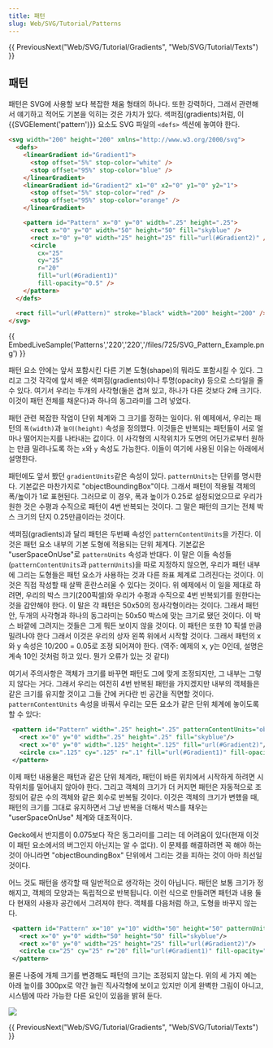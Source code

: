 ```yaml
---
title: 패턴
slug: Web/SVG/Tutorial/Patterns
---
```


{{ PreviousNext("Web/SVG/Tutorial/Gradients", "Web/SVG/Tutorial/Texts") }}

## 패턴

패턴은 SVG에 사용할 보다 복잡한 채움 형태의 하나다. 또한 강력하다, 그래서 관련해서 얘기하고 적어도 기본을 익히는 것은 가치가 있다. 색퍼짐(gradients)처럼, 이 {{SVGElement('pattern')}} 요소도 SVG 파일의 `<defs>` 섹션에 놓여야 한다.

```html
<svg width="200" height="200" xmlns="http://www.w3.org/2000/svg">
  <defs>
    <linearGradient id="Gradient1">
      <stop offset="5%" stop-color="white" />
      <stop offset="95%" stop-color="blue" />
    </linearGradient>
    <linearGradient id="Gradient2" x1="0" x2="0" y1="0" y2="1">
      <stop offset="5%" stop-color="red" />
      <stop offset="95%" stop-color="orange" />
    </linearGradient>

    <pattern id="Pattern" x="0" y="0" width=".25" height=".25">
      <rect x="0" y="0" width="50" height="50" fill="skyblue" />
      <rect x="0" y="0" width="25" height="25" fill="url(#Gradient2)" />
      <circle
        cx="25"
        cy="25"
        r="20"
        fill="url(#Gradient1)"
        fill-opacity="0.5" />
    </pattern>
  </defs>

  <rect fill="url(#Pattern)" stroke="black" width="200" height="200" />
</svg>
```

{{ EmbedLiveSample('Patterns','220','220','/files/725/SVG_Pattern_Example.png') }}

패턴 요소 안에는 앞서 포함시킨 다른 기본 도형(shape)의 뭐라도 포함시킬 수 있다. 그리고 그것 각각에 앞서 배운 색퍼짐(gradients)이나 투명(opacity) 등으로 스타일을 줄 수 있다. 여기서 우리는 두개의 사각형(둘은 겹쳐 있고, 하나가 다른 것보다 2배 크기다. 이것이 패턴 전체를 채운다)과 하나의 동그라미를 그려 넣었다.

패턴 관련 복잡한 작업이 단위 체계와 그 크기를 정하는 일이다. 위 예제에서, 우리는 패턴의 `폭(width)`과 `높이(height)` 속성을 정의했다. 이것들은 반복되는 패턴들이 서로 얼마나 떨어지는지를 나타내는 값이다. 이 사각형의 시작위치가 도면의 어딘가로부터 원하는 만큼 밀려나도록 하는 `x`와 `y` 속성도 가능한다. 이들이 여기에 사용된 이유는 아래에서 설명한다.

패턴에도 앞서 봤던 `gradientUnits`같은 속성이 있다. `patternUnits`는 단위를 명시한다. 기본값은 마찬가지로 "objectBoundingBox"이다. 그래서 패턴이 적용될 객체의 폭/높이가 1로 표현된다. 그러므로 이 경우, 폭과 높이가 0.25로 설정되었으므로 우리가 원한 것은 수평과 수직으로 패턴이 4번 반복되는 것이다. 그 말은 패턴의 크기는 전체 박스 크기의 단지 0.25만큼이라는 것이다.

색퍼짐(gradients)과 달리 패턴은 두번째 속성인 `patternContentUnits`을 가진다. 이것은 패턴 요소 내부의 기본 도형에 적용되는 단위 체계다. 기본값은 "userSpaceOnUse"로 `patternUnits` 속성과 반대다. 이 말은 이들 속성들(`patternContentUnits`과 `patternUnits`)을 따로 지정하지 않으면, 우리가 패턴 내부에 그리는 도형들은 패턴 요소가 사용하는 것과 다른 좌표 체계로 그려진다는 것이다. 이것은 직접 작성할 때 살짝 혼란스러울 수 있다는 것이다. 위 예제에서 이 일을 제대로 하려면, 우리의 박스 크기(200픽셀)와 우리가 수평과 수직으로 4번 반복되기를 원한다는 것을 감안해야 한다. 이 말은 각 패턴은 50x50의 정사각형이라는 것이다. 그래서 패턴 안, 두개의 사각형과 하나의 동그라미는 50x50 박스에 맞는 크기로 됐던 것이다. 이 박스 바깥에 그려지는 것들은 그게 뭐든 보이지 않을 것이다. 이 패턴은 또한 10 픽셀 만큼 밀려나야 한다 그래서 이것은 우리의 상자 왼쪽 위에서 시작할 것이다. 그래서 패턴의 x와 y 속성은 10/200 = 0.05로 조정 되어져야 한다.
(역주: 예제의 x, y는 0인데, 설명은 계속 10인 것처럼 하고 있다. 뭔가 오류가 있는 것 같다)

여기서 주의사항은 객체가 크기를 바꾸면 패턴도 그에 맞게 조정되지만, 그 내부는 그렇지 않다는 거다. 그래서 우리는 여전히 4번 반복된 패턴을 가지겠지만 내부의 객체들은 같은 크기를 유지할 것이고 그들 간에 커다란 빈 공간을 직면할 것이다. `patternContentUnits` 속성을 바꿔서 우리는 모든 요소가 같은 단위 체계에 놓이도록 할 수 있다:

```xml
 <pattern id="Pattern" width=".25" height=".25" patternContentUnits="objectBoundingBox">
   <rect x="0" y="0" width=".25" height=".25" fill="skyblue"/>
   <rect x="0" y="0" width=".125" height=".125" fill="url(#Gradient2)"/>
   <circle cx=".125" cy=".125" r=".1" fill="url(#Gradient1)" fill-opacity="0.5"/>
 </pattern>
```

이제 패턴 내용물은 패턴과 같은 단위 체계라, 패턴이 바른 위치에서 시작하게 하려면 시작위치를 밀어내지 않아야 한다. 그리고 객체의 크기가 더 커지면 패턴은 자동적으로 조정되어 같은 수의 객체와 같은 회수로 반복될 것이다. 이것은 객체의 크기가 변했을 때, 패턴의 크기를 그대로 유지하면서 그냥 반복을 더해서 박스를 채우는 "userSpaceOnUse" 체계와 대조적이다.

Gecko에서 반지름이 0.075보다 작은 동그라미를 그리는 데 어려움이 있다(현재 이것이 패턴 요소에서의 버그인지 아닌지는 알 수 없다). 이 문제를 해결하려면 꼭 해야 하는 것이 아니라면 "objectBoundingBox" 단위에서 그리는 것을 피하는 것이 아마 최선일 것이다.

어느 것도 패턴을 생각할 때 일반적으로 생각하는 것이 아닙니다. 패턴은 보통 크기가 정해지고, 객체의 모양과는 독립적으로 반복됩니다. 이런 식으로 만들려면 패턴과 내용 둘다 현재의 사용자 공간에서 그려져야 한다. 객체를 다음처럼 하고, 도형을 바꾸지 않는다.

```xml
 <pattern id="Pattern" x="10" y="10" width="50" height="50" patternUnits="userSpaceOnUse">
   <rect x="0" y="0" width="50" height="50" fill="skyblue"/>
   <rect x="0" y="0" width="25" height="25" fill="url(#Gradient2)"/>
   <circle cx="25" cy="25" r="20" fill="url(#Gradient1)" fill-opacity="0.5"/>
 </pattern>
```

물론 나중에 개체 크기를 변경해도 패턴의 크기는 조정되지 않는다. 위의 세 가지 예는 아래 높이를 300px로 약간 늘린 직사각형에 보이고 있지만 이게 완벽한 그림이 아니고, 시스템에 따라 가능한 다른 요인이 있음을 밝혀 둔다.

![](svg_pattern_comparison_of_units.png)

{{ PreviousNext("Web/SVG/Tutorial/Gradients", "Web/SVG/Tutorial/Texts") }}
